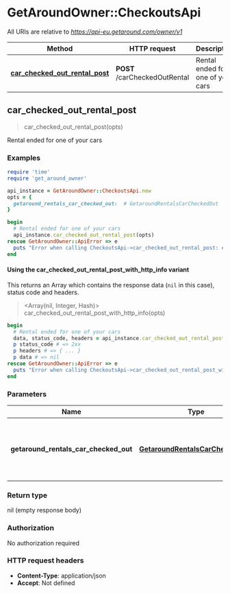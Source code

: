# GetAroundOwner::CheckoutsApi

All URIs are relative to *https://api-eu.getaround.com/owner/v1*

| Method | HTTP request | Description |
| ------ | ------------ | ----------- |
| [**car_checked_out_rental_post**](CheckoutsApi.md#car_checked_out_rental_post) | **POST** /carCheckedOutRental | Rental ended for one of your cars |


## car_checked_out_rental_post

> car_checked_out_rental_post(opts)

Rental ended for one of your cars

### Examples

```ruby
require 'time'
require 'get_around_owner'

api_instance = GetAroundOwner::CheckoutsApi.new
opts = {
  getaround_rentals_car_checked_out:  # GetaroundRentalsCarCheckedOut | This event is triggered when a rental ends and the car has been locked
}

begin
  # Rental ended for one of your cars
  api_instance.car_checked_out_rental_post(opts)
rescue GetAroundOwner::ApiError => e
  puts "Error when calling CheckoutsApi->car_checked_out_rental_post: #{e}"
end
```

#### Using the car_checked_out_rental_post_with_http_info variant

This returns an Array which contains the response data (`nil` in this case), status code and headers.

> <Array(nil, Integer, Hash)> car_checked_out_rental_post_with_http_info(opts)

```ruby
begin
  # Rental ended for one of your cars
  data, status_code, headers = api_instance.car_checked_out_rental_post_with_http_info(opts)
  p status_code # => 2xx
  p headers # => { ... }
  p data # => nil
rescue GetAroundOwner::ApiError => e
  puts "Error when calling CheckoutsApi->car_checked_out_rental_post_with_http_info: #{e}"
end
```

### Parameters

| Name | Type | Description | Notes |
| ---- | ---- | ----------- | ----- |
| **getaround_rentals_car_checked_out** | [**GetaroundRentalsCarCheckedOut**](GetaroundRentalsCarCheckedOut.md) | This event is triggered when a rental ends and the car has been locked | [optional] |

### Return type

nil (empty response body)

### Authorization

No authorization required

### HTTP request headers

- **Content-Type**: application/json
- **Accept**: Not defined

